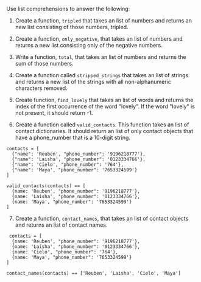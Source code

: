 Use list comprehensions to answer the following:

1. Create a function, `tripled` that takes an list of numbers and returns an new list consisting of those numbers, tripled.

2. Create a function, `only_negative`, that takes an list of numbers and returns a new list consisting only of the negative numbers.

3. Write a function, `total`, that takes an list of numbers and returns the sum of those numbers.

4. Create a function called `stripped_strings` that takes an list of strings and returns a new list of the strings with all non-alphanumeric characters removed.

5. Create function, `find_lovely` that takes an list of words and returns the index of the first occurrence of the word "lovely". If the word "lovely" is not present, it should return -1.

6. Create a function called `valid_contacts`. This function takes an list of contact dictionaries. It should return an list of only contact objects that have a phone_number that is a 10-digit string.

```
contacts = [
  {"name": 'Reuben', "phone_number": '9196218777'},
  {"name": 'Laisha', "phone_number": '0123334766'},
  {"name": 'Cielo', "phone_number": '764'},
  {"name": 'Maya', "phone_number": '7653324599'}
]

valid_contacts(contacts) == [
  {name: 'Reuben', "phone_number": '9196218777'},
  {name: 'Laisha', "phone_number": '0123334766'},
  {name: 'Maya', "phone_number": '7653324599'}
]
```

7. Create a function, `contact_names`, that takes an list of contact objects and returns an list of contact names.

```
 contacts = [
  {name: 'Reuben', "phone_number": '9196218777'},
  {name: 'Laisha', "phone_number": '0123334766'},
  {name: 'Cielo', "phone_number": '764'},
  {name: 'Maya', "phone_number": '7653324599'}
]

contact_names(contacts) == ['Reuben', 'Laisha', 'Cielo', 'Maya']
```